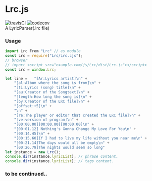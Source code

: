 # Lrc.js
[![travisCI](https://travis-ci.org/kamilic/Lrc.svg?branch=master)](https://travis-ci.org/kamilic/Lrc) [![codecov](https://codecov.io/gh/kamilic/Lrc/branch/master/graph/badge.svg)](https://codecov.io/gh/kamilic/Lrc)  
A LyricParser(.lrc file)  

### Usage
```javascript
import Lrc From "Lrc" // es module
const Lrc = require("Lrc/Lrc.cjs");
// browser 
// import <script src="example.com/js/Lrc/dist/Lrc.js"></script>
const Lrc = window.Lrc;

let line =   "[Ar:Lyrics artist]\n" +
    "[al:Album where the song is from]\n" +
    "[ti:Lyrics (song) title]\n" +
    "[au:Creator of the Songtext]\n" +
    "[length:How long the song is]\n" +
    "[by:Creator of the LRC file]\n" +
    "[offset:+5]\n" +
    "\n" +
    "[re:The player or editor that created the LRC file]\n" +
    "[ve:version of program]\n" +
    "[00:00.00][00:00.00][00:00.00]\n" +
    "[00:01.12] Nothing's Gonna Change My Love For You\n" +
    "[00:14.45]\n" +
    "[00:15.60]If I had to live my life without you near me\n" +
    "[00:21.14]The days would all be empty\n" +
    "[00:26.79]The nights would seem so long"
let instance = new Lrc();
console.dir(instance.lyricList); // phrase content.
console.dir(instance.lyricList); // tags content.
```


### to be continued..